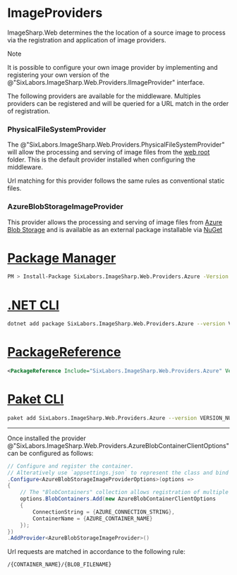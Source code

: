 # ImageProviders

ImageSharp.Web determines the the location of a source image to process via the registration and application of image providers. 
  
>[!NOTE]
>It is possible to configure your own image provider by implementing and registering your own version of the @"SixLabors.ImageSharp.Web.Providers.IImageProvider" interface.

The following providers are available for the middleware. Multiples providers can be registered and will be queried for a URL match in the order of registration.

### PhysicalFileSystemProvider

The @"SixLabors.ImageSharp.Web.Providers.PhysicalFileSystemProvider" will allow the processing and serving of image files from the [web root](https://docs.microsoft.com/en-us/aspnet/core/fundamentals/?view=aspnetcore-3.1&tabs=macos#web-root) folder. This is the default provider installed when configuring the middleware.  
  
Url matching for this provider follows the same rules as conventional static files.

### AzureBlobStorageImageProvider  
  
This provider allows the processing and serving of image files from [Azure Blob Storage](https://docs.microsoft.com/en-us/azure/storage/blobs/) and is available as an external package installable via [NuGet](https://www.nuget.org/packages/SixLabors.ImageSharp.Web.Providers.Azure)

# [Package Manager](#tab/tabid-1)

```bash
PM > Install-Package SixLabors.ImageSharp.Web.Providers.Azure -Version VERSION_NUMBER
```

# [.NET CLI](#tab/tabid-2)

```bash
dotnet add package SixLabors.ImageSharp.Web.Providers.Azure --version VERSION_NUMBER
```

# [PackageReference](#tab/tabid-3)

```xml
<PackageReference Include="SixLabors.ImageSharp.Web.Providers.Azure" Version="VERSION_NUMBER" />
```

# [Paket CLI](#tab/tabid-4)

```bash
paket add SixLabors.ImageSharp.Web.Providers.Azure --version VERSION_NUMBER
```

***

Once installed the provider @"SixLabors.ImageSharp.Web.Providers.AzureBlobContainerClientOptions" can be configured as follows:


```c#  
// Configure and register the container.  
// Alteratively use `appsettings.json` to represent the class and bind those settings.
.Configure<AzureBlobStorageImageProviderOptions>(options =>
{
    // The "BlobContainers" collection allows registration of multiple containers.
    options.BlobContainers.Add(new AzureBlobContainerClientOptions
    {
        ConnectionString = {AZURE_CONNECTION_STRING},
        ContainerName = {AZURE_CONTAINER_NAME}
    });
})
.AddProvider<AzureBlobStorageImageProvider>()
```

Url requests are matched in accordance to the following rule:  
  
```bash
/{CONTAINER_NAME}/{BLOB_FILENAME} 
```
